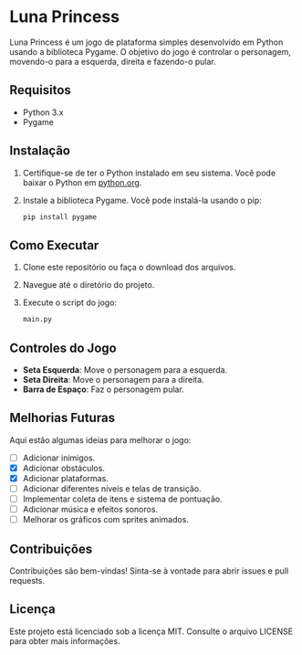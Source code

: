 # Luna Princess

Luna Princess é um jogo de plataforma simples desenvolvido em Python usando a biblioteca Pygame. O objetivo do jogo é controlar o personagem, movendo-o para a esquerda, direita e fazendo-o pular.

## Requisitos

- Python 3.x
- Pygame

## Instalação

1. Certifique-se de ter o Python instalado em seu sistema. Você pode baixar o Python em [python.org](https://www.python.org/).

2. Instale a biblioteca Pygame. Você pode instalá-la usando o pip:
   ```bash
   pip install pygame
   ```

## Como Executar

1. Clone este repositório ou faça o download dos arquivos.

2. Navegue até o diretório do projeto.

3. Execute o script do jogo:
   ```bash
   main.py
   ```

## Controles do Jogo

- **Seta Esquerda**: Move o personagem para a esquerda.
- **Seta Direita**: Move o personagem para a direita.
- **Barra de Espaço**: Faz o personagem pular.

## Melhorias Futuras

Aqui estão algumas ideias para melhorar o jogo:
- [ ] Adicionar inimigos.
- [x] Adicionar obstáculos.
- [x] Adicionar plataformas.
- [ ] Adicionar diferentes níveis e telas de transição.
- [ ] Implementar coleta de itens e sistema de pontuação.
- [ ] Adicionar música e efeitos sonoros.
- [ ] Melhorar os gráficos com sprites animados.

## Contribuições

Contribuições são bem-vindas! Sinta-se à vontade para abrir issues e pull requests.

## Licença

Este projeto está licenciado sob a licença MIT. Consulte o arquivo LICENSE para obter mais informações.
